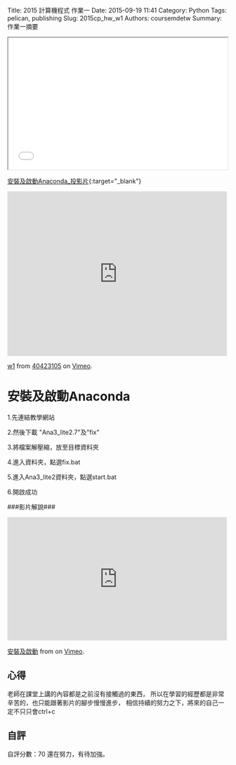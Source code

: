 Title: 2015 計算機程式 作業一
Date: 2015-09-19 11:41
Category: Python
Tags: pelican, publishing
Slug: 2015cp_hw_w1
Authors: coursemdetw
Summary: 作業一摘要



<iframe src="40423134_cp_w1_p.html" width="500" height="300"></iframe>

[安裝及啟動Anaconda_投影片](40423134_cp_w1_p.html){:target="_blank"}

<iframe src="https://player.vimeo.com/video/144854769" width="500" height="375" frameborder="0" webkitallowfullscreen mozallowfullscreen allowfullscreen></iframe> <p><a href="https://vimeo.com/144854769">w1</a> from <a href="https://vimeo.com/user44512429">40423105</a> on <a href="https://vimeo.com">Vimeo</a>.</p>

安裝及啟動Anaconda
================

1.先連結教學網站

2.然後下載 "Ana3_lite2.7"及"fix"   

3.將檔案解壓縮，放至目標資料夾

4.進入資料夾，點選fix.bat

5.進入Ana3_lite2資料夾，點選start.bat

6.開啟成功                                                                                                  

                                        
###影片解說###
                                            
<iframe src="https://player.vimeo.com/video/145948723" width="500" height="281" frameborder="0" webkitallowfullscreen mozallowfullscreen allowfullscreen></iframe> <p><a href="https://vimeo.com/145948723">安裝及啟動</a> from <a href="https://vimeo.com/user45467634"></a> on <a href="https://vimeo.com">Vimeo</a>.</p>
                                                                                
                                                                                
心得
-------
老師在課堂上講的內容都是之前沒有接觸過的東西，
所以在學習的經歷都是非常辛苦的，也只能跟著影片的腳步慢慢進步，
相信持續的努力之下，將來的自己一定不只只會ctrl+c
                                                                                
                                                                                
自評
--------
自評分數：70
還在努力，有待加強。
